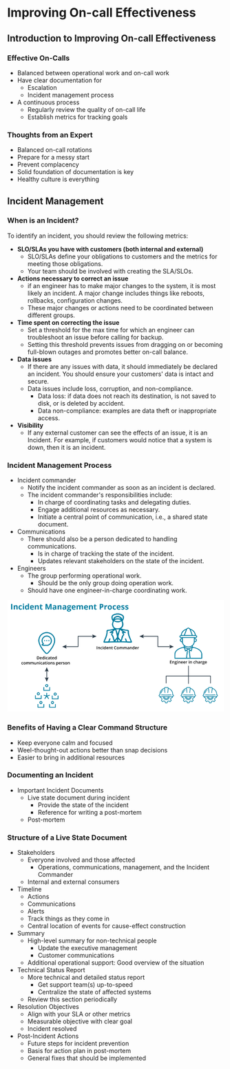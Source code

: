 # Improving On-call Effectiveness

## Introduction to Improving On-call Effectiveness

### Effective On-Calls

* Balanced between operational work and on-call work
* Have clear documentation for
    * Escalation
    * Incident management process
* A continuous process
    * Regularly review the quality of on-call life
    * Establish metrics for tracking goals

### Thoughts from an Expert

* Balanced on-call rotations
* Prepare for a messy start
* Prevent complacency
* Solid foundation of documentation is key
* Healthy culture is everything

## Incident Management

### When is an Incident?

To identify an incident, you should review the following metrics:

* **SLO/SLAs you have with customers (both internal and external)**
    * SLO/SLAs define your obligations to customers and the metrics for meeting those obligations.
    * Your team should be involved with creating the SLA/SLOs.
* **Actions necessary to correct an issue**
    * if an engineer has to make major changes to the system, it is most likely an incident. A major change includes things like reboots, rollbacks, configuration changes.
    * These major changes or actions need to be coordinated between different groups.
* **Time spent on correcting the issue**
    * Set a threshold for the max time for which an engineer can troubleshoot an issue before calling for backup.
    * Setting this threshold prevents issues from dragging on or becoming full-blown outages and promotes better on-call balance.
* **Data issues**
    * If there are any issues with data, it should immediately be declared an incident. You should ensure your customers' data is intact and secure.
    * Data issues include loss, corruption, and non-compliance.
        * Data loss: if data does not reach its destination, is not saved to disk, or is deleted by accident.
        * Data non-compliance: examples are data theft or inappropriate access.
* **Visibility**
    * If any external customer can see the effects of an issue, it is an Incident. For example, if customers would notice that a system is down, then it is an incident.

### Incident Management Process

* Incident commander
    * Notify the incident commander as soon as an incident is declared.
    * The incident commander's responsibilities include:
        * In charge of coordinating tasks and delegating duties.
        * Engage additional resources as necessary.
        * Initiate a central point of communication, i.e., a shared state document.
* Communications
    * There should also be a person dedicated to handling communications.
        * Is in charge of tracking the state of the incident.
        * Updates relevant stakeholders on the state of the incident.
* Engineers
    * The group performing operational work.
        * Should be the only group doing operation work.
    * Should have one engineer-in-charge coordinating work.

![image](img/incident-management-process.png)

### Benefits of Having a Clear Command Structure

* Keep everyone calm and focused
* Weel-thought-out actions better than snap decisions
* Easier to bring in additional resources

### Documenting an Incident

* Important Incident Documents
    * Live state document during incident
        * Provide the state of the incident
        * Reference for writing a post-mortem
    * Post-mortem

### Structure of a Live State Document

* Stakeholders
    * Everyone involved and those affected
        * Operations, communications, management, and the Incident Commander
    * Internal and external consumers
* Timeline
    * Actions
    * Communications
    * Alerts
    * Track things as they come in
    * Central location of events for cause-effect construction
* Summary
    * High-level summary for non-technical people
        * Update the executive management
        * Customer communications
    * Additional operational support: Good overview of the situation
* Technical Status Report
    * More technical and detailed status report
        * Get support team(s) up-to-speed
        * Centralize the state of affected systems
    * Review this section periodically
* Resolution Objectives
    * Align with your SLA or other metrics
    * Measurable objective with clear goal
    * Incident resolved
* Post-Incident Actions
    * Future steps for incident prevention
    * Basis for action plan in post-mortem
    * General fixes that should be implemented
